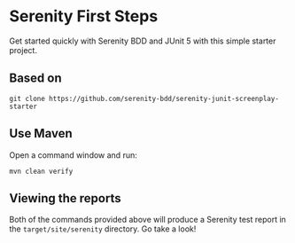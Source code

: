 # Serenity First Steps

Get started quickly with Serenity BDD and JUnit 5 with this simple starter project. 

## Based on

    git clone https://github.com/serenity-bdd/serenity-junit-screenplay-starter


## Use Maven

Open a command window and run:

    mvn clean verify

## Viewing the reports

Both of the commands provided above will produce a Serenity test report in the `target/site/serenity` directory. Go take a look!

